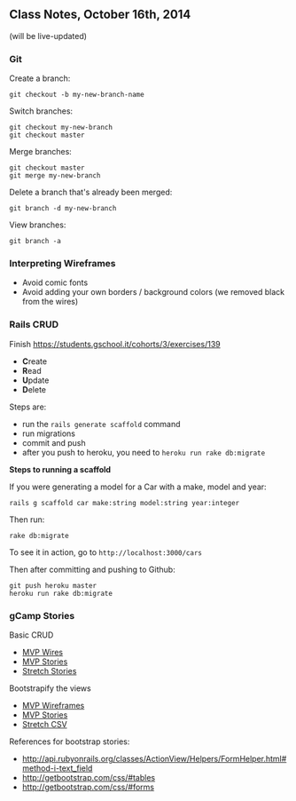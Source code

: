 ## Class Notes, October 16th, 2014

(will be live-updated)

### Git

Create a branch:

```
git checkout -b my-new-branch-name
```

Switch branches:

```
git checkout my-new-branch
git checkout master
```

Merge branches:

```
git checkout master
git merge my-new-branch
```

Delete a branch that's already been merged:

```
git branch -d my-new-branch
```

View branches:

```
git branch -a
```

### Interpreting Wireframes

* Avoid comic fonts
* Avoid adding your own borders / background colors (we removed black from the wires)

### Rails CRUD

Finish https://students.gschool.it/cohorts/3/exercises/139

- **C**reate
- **R**ead
- **U**pdate
- **D**elete

Steps are:

* run the `rails generate scaffold` command
* run migrations
* commit and push
* after you push to heroku, you need to `heroku run rake db:migrate`

**Steps to running a scaffold**

If you were generating a model for a Car with a make, model and year:

```
rails g scaffold car make:string model:string year:integer
```

Then run:

```
rake db:migrate
```

To see it in action, go to `http://localhost:3000/cars`

Then after committing and pushing to Github:

```
git push heroku master
heroku run rake db:migrate
```

### gCamp Stories

Basic CRUD

* [MVP Wires](https://github.com/gSchool/boulder-g4-assets/tree/master/gCamp/0060-task-with-scaffold)
* [MVP Stories](https://raw.githubusercontent.com/gSchool/boulder-g4-assets/master/gCamp/0060-task-with-scaffold/mvp.csv)
* [Stretch Stories](https://raw.githubusercontent.com/gSchool/boulder-g4-assets/master/gCamp/0060-task-with-scaffold/stretch.csv)

Bootstrapify the views

* [MVP Wireframes](https://github.com/gSchool/boulder-g4-assets/tree/master/gCamp/0070-twitter-bootstrap-tasks)
* [MVP Stories](https://raw.githubusercontent.com/gSchool/boulder-g4-assets/master/gCamp/0070-twitter-bootstrap-tasks/mvp.csv)
* [Stretch CSV](https://github.com/gSchool/boulder-g4-assets/blob/master/gCamp/0070-twitter-bootstrap-tasks/stretch.csv)

References for bootstrap stories:

* http://api.rubyonrails.org/classes/ActionView/Helpers/FormHelper.html#method-i-text_field
* http://getbootstrap.com/css/#tables
* http://getbootstrap.com/css/#forms
